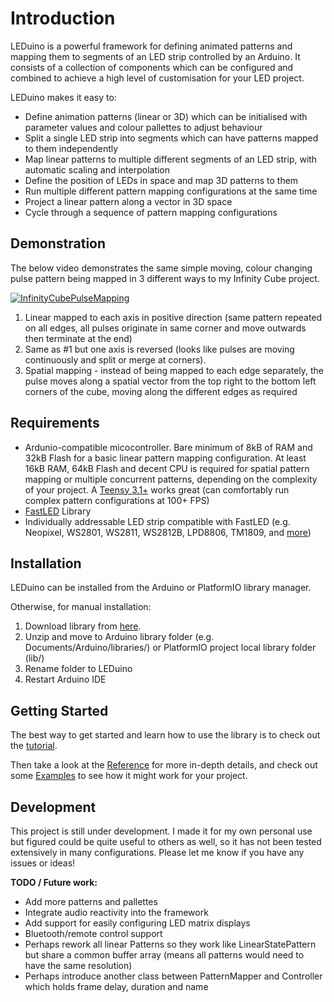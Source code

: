 # Introduction
LEDuino is a powerful framework for defining animated patterns and mapping them to segments of an LED strip controlled by an Arduino. It consists of a collection of components which can be configured and combined to achieve a high level of customisation for your LED project.

LEDuino makes it easy to:
- Define animation patterns (linear or 3D) which can be initialised with parameter values and colour pallettes to adjust behaviour
- Split a single LED strip into segments which can have patterns mapped to them independently
- Map linear patterns to multiple different segments of an LED strip, with automatic scaling and interpolation
- Define the position of LEDs in space and map 3D patterns to them
- Run multiple different pattern mapping configurations at the same time
- Project a linear pattern along a vector in 3D space 
- Cycle through a sequence of pattern mapping configurations


## Demonstration
The below video demonstrates the same simple moving, colour changing pulse pattern being mapped in 3 different ways to my Infinity Cube project. 

[![InfinityCubePulseMapping](https://i.imgur.com/is2atVj.gif)](https://www.youtube.com/watch?v=DZlHctGWVvo "InfinityCubePulseMapping")

1. Linear mapped to each axis in positive direction (same pattern repeated on all edges, all pulses originate in same corner and move outwards then terminate at the end)
2. Same as #1 but one axis is reversed (looks like pulses are moving continuously and split or merge at corners).
3. Spatial mapping - instead of being mapped to each edge separately,  the pulse moves along a spatial vector from the top right to the bottom left corners of the cube, moving along the different edges as required

## Requirements

 - Ardunio-compatible micocontroller. Bare minimum of 8kB of RAM and 32kB Flash for a basic linear pattern mapping configuration. At least 16kB RAM, 64kB Flash and decent CPU is required for spatial pattern mapping or multiple concurrent patterns, depending on the complexity of your project. A [Teensy 3.1+](https://www.pjrc.com/teensy/index.html) works great (can comfortably run complex pattern configurations at 100+ FPS)
 - [FastLED](http://fastled.io/) Library
 - Individually addressable LED strip compatible with FastLED (e.g. Neopixel, WS2801, WS2811, WS2812B, LPD8806, TM1809, and [more](https://github.com/FastLED/FastLED/wiki/Chipset-reference))

## Installation
LEDuino can be installed from the Arduino or PlatformIO library manager. 

Otherwise, for manual installation:
 1. Download library from [here](https://github.com/Finndersen/LEDuino/archive/refs/heads/master.zip).
 2. Unzip and move to Arduino library folder (e.g. Documents/Arduino/libraries/) or PlatformIO project local library folder (lib/)
 3. Rename folder to LEDuino
 4. Restart Arduino IDE

## Getting Started
The best way to get started and learn how to use the library is to check out the [tutorial](https://github.com/Finndersen/LEDuino/wiki/Tutorial).

Then take a look at the [Reference](https://github.com/Finndersen/LEDuino/wiki/Reference) for more in-depth details, and check out some [Examples](https://github.com/Finndersen/LEDuino/wiki/Examples) to see how it might work for your project.

## Development
This project is still under development. I made it for my own personal use but figured could be quite useful to others as well, so it has not been tested extensively in many configurations. Please let me know if you have any issues or ideas!

**TODO / Future work:**
- Add more patterns and pallettes
- Integrate audio reactivity into the framework
- Add support for easily configuring LED matrix displays
- Bluetooth/remote control support
- Perhaps rework all linear Patterns so they work like LinearStatePattern but share a common buffer array (means all patterns would need to have the same resolution)
- Perhaps introduce another class between PatternMapper and Controller which holds frame delay, duration and name